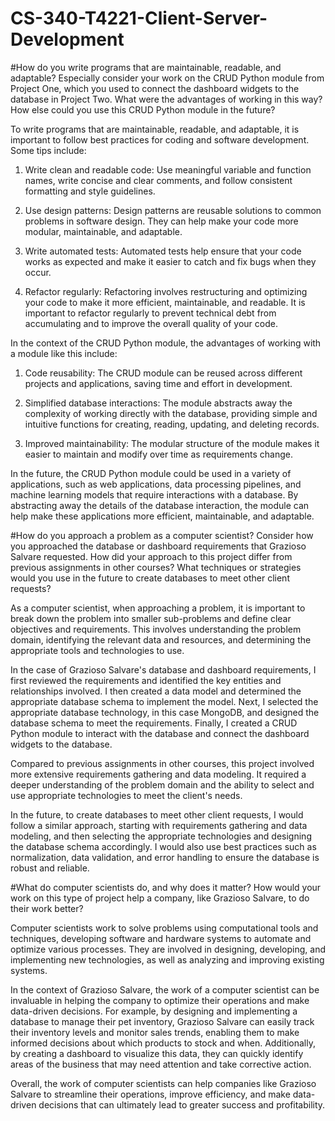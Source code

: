 # CS-340-T4221-Client-Server-Development

#How do you write programs that are maintainable, readable, and adaptable? Especially consider your work on the CRUD Python module from Project One, which you used to connect the dashboard widgets to the database in Project Two. What were the advantages of working in this way? How else could you use this CRUD Python module in the future?

To write programs that are maintainable, readable, and adaptable, it is important to follow best practices for coding and software development. Some tips include:

1. Write clean and readable code: Use meaningful variable and function names, write concise and clear comments, and follow consistent formatting and style guidelines.

2. Use design patterns: Design patterns are reusable solutions to common problems in software design. They can help make your code more modular, maintainable, and adaptable.

3. Write automated tests: Automated tests help ensure that your code works as expected and make it easier to catch and fix bugs when they occur.

4. Refactor regularly: Refactoring involves restructuring and optimizing your code to make it more efficient, maintainable, and readable. It is important to refactor regularly to prevent technical debt from accumulating and to improve the overall quality of your code.

In the context of the CRUD Python module, the advantages of working with a module like this include:

1. Code reusability: The CRUD module can be reused across different projects and applications, saving time and effort in development.

2. Simplified database interactions: The module abstracts away the complexity of working directly with the database, providing simple and intuitive functions for creating, reading, updating, and deleting records.

3. Improved maintainability: The modular structure of the module makes it easier to maintain and modify over time as requirements change.

In the future, the CRUD Python module could be used in a variety of applications, such as web applications, data processing pipelines, and machine learning models that require interactions with a database. By abstracting away the details of the database interaction, the module can help make these applications more efficient, maintainable, and adaptable.

#How do you approach a problem as a computer scientist? Consider how you approached the database or dashboard requirements that Grazioso Salvare requested. How did your approach to this project differ from previous assignments in other courses? What techniques or strategies would you use in the future to create databases to meet other client requests?

As a computer scientist, when approaching a problem, it is important to break down the problem into smaller sub-problems and define clear objectives and requirements. This involves understanding the problem domain, identifying the relevant data and resources, and determining the appropriate tools and technologies to use.

In the case of Grazioso Salvare's database and dashboard requirements, I first reviewed the requirements and identified the key entities and relationships involved. I then created a data model and determined the appropriate database schema to implement the model. Next, I selected the appropriate database technology, in this case MongoDB, and designed the database schema to meet the requirements. Finally, I created a CRUD Python module to interact with the database and connect the dashboard widgets to the database.

Compared to previous assignments in other courses, this project involved more extensive requirements gathering and data modeling. It required a deeper understanding of the problem domain and the ability to select and use appropriate technologies to meet the client's needs.

In the future, to create databases to meet other client requests, I would follow a similar approach, starting with requirements gathering and data modeling, and then selecting the appropriate technologies and designing the database schema accordingly. I would also use best practices such as normalization, data validation, and error handling to ensure the database is robust and reliable.

#What do computer scientists do, and why does it matter? How would your work on this type of project help a company, like Grazioso Salvare, to do their work better?

Computer scientists work to solve problems using computational tools and techniques, developing software and hardware systems to automate and optimize various processes. They are involved in designing, developing, and implementing new technologies, as well as analyzing and improving existing systems.

In the context of Grazioso Salvare, the work of a computer scientist can be invaluable in helping the company to optimize their operations and make data-driven decisions. For example, by designing and implementing a database to manage their pet inventory, Grazioso Salvare can easily track their inventory levels and monitor sales trends, enabling them to make informed decisions about which products to stock and when. Additionally, by creating a dashboard to visualize this data, they can quickly identify areas of the business that may need attention and take corrective action.

Overall, the work of computer scientists can help companies like Grazioso Salvare to streamline their operations, improve efficiency, and make data-driven decisions that can ultimately lead to greater success and profitability.
